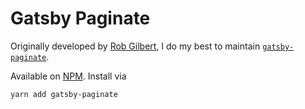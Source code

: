 # Gatsby Paginate

Originally developed by [Rob Gilbert](https://pixelstew.co.uk), I do my best to maintain [`gatsby-paginate`](https://gatsbyjs.org/packages/gatsby-paginate).

Available on [NPM](https://npmjs.com/package/gatsby-paginate). Install via

```
yarn add gatsby-paginate
```
